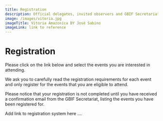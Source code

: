 ```yaml
---
title: Registration
description: Official delegates, invited observers and GBIF Secretariat staff must register in advance to attend GB23.
image: /images/vitoria.jpg
imageTitle: Vitoria Amazonica BY José Sabino
imageLink: link to reference
---
```

# Registration

Please click on the link below and select the events you are interested in attending.

We ask you to carefully read the registration requirements for each event and only register for the events that you are eligible to attend. 

Please notice that your registration is not completed until you have received a confirmation email from the GBIF Secretariat, listing the events you have been registered for. 

Add link to registration system here ....
